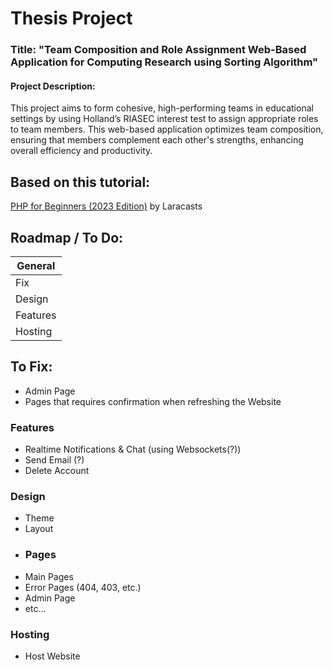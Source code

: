 
# Thesis Project

### Title: "Team Composition and Role Assignment Web-Based Application for Computing Research using Sorting Algorithm"

#### Project Description:
This project aims to form cohesive, high-performing teams in educational settings by using Holland’s RIASEC interest test to assign appropriate roles to team members. This web-based application optimizes team composition, ensuring that members complement each other's strengths, enhancing overall efficiency and productivity.

## Based on this tutorial:
[PHP for Beginners (2023 Edition)](https://www.youtube.com/playlist?list=PL3VM-unCzF8ipG50KDjnzhugceoSG3RTC) by Laracasts



## Roadmap / To Do:

| General            | 
| ----------------- | 
|Fix|
| Design | 
| Features |  
| Hosting |  

## To Fix:
- Admin Page
- Pages that requires confirmation when refreshing the Website


### Features

- Realtime Notifications & Chat (using Websockets(?))
- Send Email (?)
- Delete Account



### Design

- Theme
- Layout
- ### Pages
- Main Pages
- Error Pages (404, 403, etc.)
- Admin Page
- etc...
### Hosting
- Host Website
